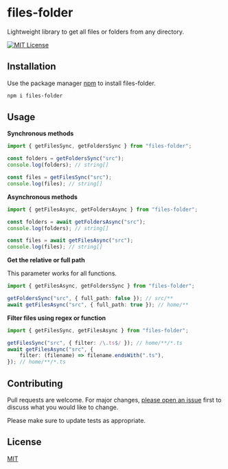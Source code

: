 # files-folder

Lightweight library to get all files or folders from any directory.

[![MIT License](https://img.shields.io/badge/License-MIT-green.svg)](https://choosealicense.com/licenses/mit/)

## Installation

Use the package manager [npm](https://www.npmjs.com/) to install files-folder.

```bash
npm i files-folder
```

## Usage

**Synchronous methods**

```typescript
import { getFilesSync, getFoldersSync } from "files-folder";

const folders = getFoldersSync("src");
console.log(folders); // string[]

const files = getFilesSync("src");
console.log(files); // string[]
```

**Asynchronous methods**

```typescript
import { getFilesAsync, getFoldersAsync } from "files-folder";

const folders = await getFoldersAsync("src");
console.log(folders); // string[]

const files = await getFilesAsync("src");
console.log(files); // string[]
```

**Get the relative or full path**

This parameter works for all functions.

```typescript
import { getFilesAsync, getFoldersSync } from "files-folder";

getFoldersSync("src", { full_path: false }); // src/**
await getFilesAsync("src", { full_path: true }); // home/**
```

**Filter files using regex or function**

```typescript
import { getFilesSync, getFilesAsync } from "files-folder";

getFilesSync("src", { filter: /\.ts$/ }); // home/**/*.ts
await getFilesAsync("src", {
	filter: (filename) => filename.endsWith(".ts"),
}); // home/**/*.ts
```

## Contributing

Pull requests are welcome. For major changes, [please open an issue](https://github.com/Maarcosv99/files-folder/issues) first
to discuss what you would like to change.

Please make sure to update tests as appropriate.

## License

[MIT](https://choosealicense.com/licenses/mit/)
